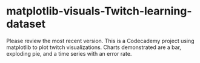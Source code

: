 # matplotlib-visuals-Twitch-learning-dataset

Please review the most recent version. This is a Codecademy project using matplotlib to plot twitch visualizations. Charts demonstrated are a bar, exploding pie, and a time series with an error rate. 
